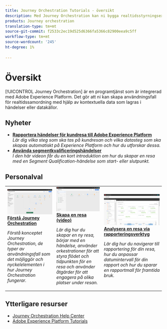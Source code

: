 ```yaml
---
title: Journey Orchestration Tutorials - översikt
description: Med Journey Orchestration kan ni bygga realtidsstyrningsexempel med hjälp av kontextuella data lagrade i händelser eller datakällor
products: Journey orchestration
translation-type: tm+mt
source-git-commit: f2533c2ec19d525d6366fa5366c82900eea9c5ff
workflow-type: tm+mt
source-wordcount: '245'
ht-degree: 1%

---
```



# Översikt

[!UICONTROL Journey Orchestration] är en programtjänst som är integrerad med Adobe Experience Platform. Det gör att ni kan skapa användningsfall för realtidssamordning med hjälp av kontextuella data som lagras i händelser eller datakällor.

## Nyheter

* **[Rapportera händelser för kundresa till Adobe Experience Platform](/help/how-to-find-help-with-journey-orchestration.md)**   <br>
   *Lär dig vilka steg som ska tas på kundresan och vilka datasteg som ska skapas automatiskt på Experience Platform och hur du utforskar dessa.*
* **[Använda segmentkvalificeringshändelser](/help/using-segment-qualification-events.md)**   <br>
   *I den här videon får du en kort introduktion om hur du skapar en resa med en Segment Qualification-händelse som start- eller slutpunkt.*

## Personalval

<table>
<tr>
  <td>
    <a href="./understanding-journey-orchestration.md">
      <img alt="Förstå Journey Orchestration" src="./assets/journey-orchestration-example.png"/>
    </a>
    <div>
      <a href="./understanding-journey-orchestration.md">
    <strong>Förstå Journey Orchestration</strong>
    </a>
    </div>
    <p>
    <em>Förstå konceptet Journey Orchestration, de typer av användningsfall som det möjliggör och nyckelelementen i hur Journey Orchestration fungerar.</em>
    <p>
  </td>
  <td>
    <a href="./create-a-journey.md">
        <img alt="Skapa en resa (video)" src="./assets/journey34.png"/>
    </a>
    <div>
      <a href="./create-a-journey.md">
    <strong>Skapa en resa (video)</strong>
    </a>
    </div>
    <p>
    <em>Lär dig hur du skapar en ny resa, börjar med en händelse, använder orkestrationer för att styra flödet och tidpunkten för en resa och använder åtgärder för att engagera på olika platser under resan.</em>
    <p>
  </td>
  <td>
   <a href="./analyze-a-journey-via-reporting-tools.md">
      <img alt="Analysera en resa via rapporteringsverktyg" src="./assets/dynamic_report_journey_8.png" />
    </a>
    <div>
      <a href="./analyze-a-journey-via-reporting-tools.md">
    <strong>Analysera en resa via rapporteringsverktyg</strong>
    </a>
    </div>
    <p>
    <em>Lär dig hur du navigerar till rapportering för din resa, hur du anpassar datumintervall för din rapport och hur du sparar en rapportmall för framtida bruk. </em>
    <p>
  </td>
</tr>
</table>

## Ytterligare resurser

* [Journey Orchestration Help Center](https://docs.adobe.com/content/help/en/journeys/using/journey-orchestration-home.html)
* [Adobe Experience Platform Tutorials](https://docs.adobe.com/content/help/en/platform-learn/tutorials/overview.html)

